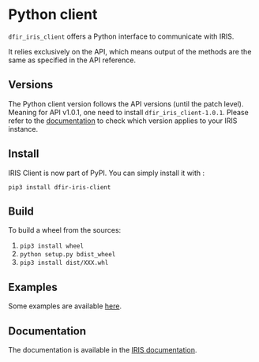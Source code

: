 # Python client

`dfir_iris_client` offers a Python interface to communicate with IRIS.

It relies exclusively on the API, which means output of the methods are the same as specified in the API reference.

## Versions
The Python client version follows the API versions (until the patch level). Meaning for API v1.0.1, one need to install `dfir_iris_client-1.0.1`. 
Please refer to the [documentation](https://dfir-iris.github.io/operations/api/#references) to check which version applies to your IRIS instance. 

## Install 
IRIS Client is now part of PyPI. You can simply install it with : 
```
pip3 install dfir-iris-client
```

## Build
To build a wheel from the sources:

1. `pip3 install wheel`
2. `python setup.py bdist_wheel`
3. `pip3 install dist/XXX.whl`


## Examples
Some examples are available [here](https://github.com/dfir-iris/iris-client/tree/master/examples).

## Documentation 
The documentation is available in the [IRIS documentation](https://dfir-iris.github.io/python_client/).
